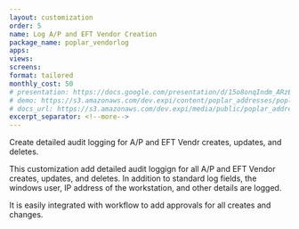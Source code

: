 ```yaml
---
layout: customization
order: 5
name: Log A/P and EFT Vendor Creation
package_name: poplar_vendorlog
apps:
views:
screens:
format: tailored
monthly_cost: 50
# presentation: https://docs.google.com/presentation/d/15o8onqIndm_ARzEtfFufTsxpMcCM2YxC9wkvMXzwmrM/edit?usp=sharing
# demo: https://s3.amazonaws.com/dev.expi/content/poplar_addresses/poplar_addresses_demo.mp4
# docs_url: https://s3.amazonaws.com/dev.expi/media/public/poplar_addresses-0.0.9/docs/index.html
excerpt_separator: <!--more-->
---
```


Create detailed audit logging for A/P and EFT Vendr creates, updates, and 
deletes.
<!--more-->

This customization add detailed audit loggign for all A/P and EFT Vendor
creates, updates, and deletes.  In addition to standard log fields, the
windows user, IP address of the workstation, and other details are logged.

It is easily integrated with workflow to add approvals for all creates and
changes.
